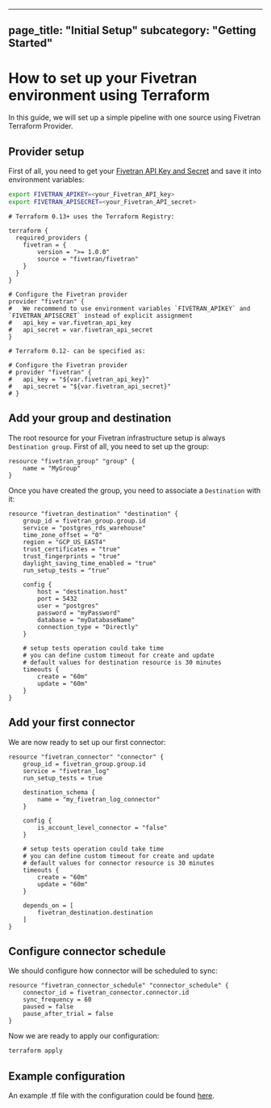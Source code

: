 ----
page_title: "Initial Setup"
subcategory: "Getting Started"
---

# How to set up your Fivetran environment using Terraform

In this guide, we will set up a simple pipeline with one source using Fivetran Terraform Provider.

## Provider setup

First of all, you need to get your [Fivetran API Key and Secret](https://fivetran.com/docs/rest-api/getting-started#gettingstarted) and save it into environment variables:

```bash
export FIVETRAN_APIKEY=<your_Fivetran_API_key>
export FIVETRAN_APISECRET=<your_Fivetran_API_secret>
```

```hcl
# Terraform 0.13+ uses the Terraform Registry:

terraform {
  required_providers {
    fivetran = {
        version = ">= 1.0.0"                                                   
        source = "fivetran/fivetran"
    }
  }
}

# Configure the Fivetran provider
provider "fivetran" {
#   We recommend to use environment variables `FIVETRAN_APIKEY` and `FIVETRAN_APISECRET` instead of explicit assignment
#   api_key = var.fivetran_api_key
#   api_secret = var.fivetran_api_secret
}

# Terraform 0.12- can be specified as:

# Configure the Fivetran provider
# provider "fivetran" {
#   api_key = "${var.fivetran_api_key}"
#   api_secret = "${var.fivetran_api_secret}"
# }
```

## Add your group and destination

The root resource for your Fivetran infrastructure setup is always `Destination group`. First of all, you need to set up the group:

```hcl
resource "fivetran_group" "group" {
    name = "MyGroup"
}
```

Once you have created the group, you need to associate a `Destination` with it:

```hcl
resource "fivetran_destination" "destination" {
    group_id = fivetran_group.group.id
    service = "postgres_rds_warehouse"
    time_zone_offset = "0"
    region = "GCP_US_EAST4"
    trust_certificates = "true"
    trust_fingerprints = "true"
    daylight_saving_time_enabled = "true"
    run_setup_tests = "true"

    config {
        host = "destination.host"
        port = 5432
        user = "postgres"
        password = "myPassword"
        database = "myDatabaseName"
        connection_type = "Directly"
    }

    # setup tests operation could take time
    # you can define custom timeout for create and update
    # default values for destination resource is 30 minutes
    timeouts {
        create = "60m"
        update = "60m"
    }
}
```

## Add your first connector

We are now ready to set up our first connector:

```hcl
resource "fivetran_connector" "connector" {
    group_id = fivetran_group.group.id
    service = "fivetran_log"
    run_setup_tests = true

    destination_schema {
        name = "my_fivetran_log_connector"
    } 

    config {
        is_account_level_connector = "false"
    }

    # setup tests operation could take time
    # you can define custom timeout for create and update
    # default values for connector resource is 30 minutes
    timeouts {
        create = "60m"
        update = "60m"
    }

    depends_on = [
        fivetran_destination.destination
    ]
}
```

## Configure connector schedule

We should configure how connector will be scheduled to sync:

```hcl
resource "fivetran_connector_schedule" "connector_schedule" {
    connector_id = fivetran_connector.connector.id
    sync_frequency = 60
    paused = false 
    pause_after_trial = false
}
```

Now we are ready to apply our configuration:

```bash
terraform apply
```

## Example configuration

An example .tf file with the configuration could be found [here](https://github.com/fivetran/terraform-provider-fivetran/tree/main/config-examples/connector_setup.tf).